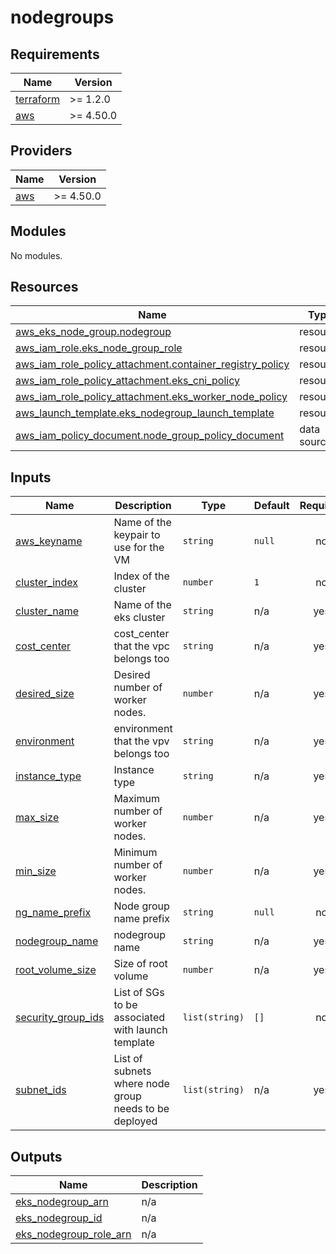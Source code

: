 # nodegroups

<!-- BEGINNING OF PRE-COMMIT-TERRAFORM DOCS HOOK -->
## Requirements

| Name | Version |
|------|---------|
| <a name="requirement_terraform"></a> [terraform](#requirement\_terraform) | >= 1.2.0 |
| <a name="requirement_aws"></a> [aws](#requirement\_aws) | >= 4.50.0 |

## Providers

| Name | Version |
|------|---------|
| <a name="provider_aws"></a> [aws](#provider\_aws) | >= 4.50.0 |

## Modules

No modules.

## Resources

| Name | Type |
|------|------|
| [aws_eks_node_group.nodegroup](https://registry.terraform.io/providers/hashicorp/aws/latest/docs/resources/eks_node_group) | resource |
| [aws_iam_role.eks_node_group_role](https://registry.terraform.io/providers/hashicorp/aws/latest/docs/resources/iam_role) | resource |
| [aws_iam_role_policy_attachment.container_registry_policy](https://registry.terraform.io/providers/hashicorp/aws/latest/docs/resources/iam_role_policy_attachment) | resource |
| [aws_iam_role_policy_attachment.eks_cni_policy](https://registry.terraform.io/providers/hashicorp/aws/latest/docs/resources/iam_role_policy_attachment) | resource |
| [aws_iam_role_policy_attachment.eks_worker_node_policy](https://registry.terraform.io/providers/hashicorp/aws/latest/docs/resources/iam_role_policy_attachment) | resource |
| [aws_launch_template.eks_nodegroup_launch_template](https://registry.terraform.io/providers/hashicorp/aws/latest/docs/resources/launch_template) | resource |
| [aws_iam_policy_document.node_group_policy_document](https://registry.terraform.io/providers/hashicorp/aws/latest/docs/data-sources/iam_policy_document) | data source |

## Inputs

| Name | Description | Type | Default | Required |
|------|-------------|------|---------|:--------:|
| <a name="input_aws_keyname"></a> [aws\_keyname](#input\_aws\_keyname) | Name of the keypair to use for the VM | `string` | `null` | no |
| <a name="input_cluster_index"></a> [cluster\_index](#input\_cluster\_index) | Index of the cluster | `number` | `1` | no |
| <a name="input_cluster_name"></a> [cluster\_name](#input\_cluster\_name) | Name of the eks cluster | `string` | n/a | yes |
| <a name="input_cost_center"></a> [cost\_center](#input\_cost\_center) | cost\_center that the vpc belongs too | `string` | n/a | yes |
| <a name="input_desired_size"></a> [desired\_size](#input\_desired\_size) | Desired number of worker nodes. | `number` | n/a | yes |
| <a name="input_environment"></a> [environment](#input\_environment) | environment that the vpv belongs too | `string` | n/a | yes |
| <a name="input_instance_type"></a> [instance\_type](#input\_instance\_type) | Instance type | `string` | n/a | yes |
| <a name="input_max_size"></a> [max\_size](#input\_max\_size) | Maximum number of worker nodes. | `number` | n/a | yes |
| <a name="input_min_size"></a> [min\_size](#input\_min\_size) | Minimum number of worker nodes. | `number` | n/a | yes |
| <a name="input_ng_name_prefix"></a> [ng\_name\_prefix](#input\_ng\_name\_prefix) | Node group name prefix | `string` | `null` | no |
| <a name="input_nodegroup_name"></a> [nodegroup\_name](#input\_nodegroup\_name) | nodegroup name | `string` | n/a | yes |
| <a name="input_root_volume_size"></a> [root\_volume\_size](#input\_root\_volume\_size) | Size of root volume | `number` | n/a | yes |
| <a name="input_security_group_ids"></a> [security\_group\_ids](#input\_security\_group\_ids) | List of SGs to be associated with launch template | `list(string)` | `[]` | no |
| <a name="input_subnet_ids"></a> [subnet\_ids](#input\_subnet\_ids) | List of subnets where node group needs to be deployed | `list(string)` | n/a | yes |

## Outputs

| Name | Description |
|------|-------------|
| <a name="output_eks_nodegroup_arn"></a> [eks\_nodegroup\_arn](#output\_eks\_nodegroup\_arn) | n/a |
| <a name="output_eks_nodegroup_id"></a> [eks\_nodegroup\_id](#output\_eks\_nodegroup\_id) | n/a |
| <a name="output_eks_nodegroup_role_arn"></a> [eks\_nodegroup\_role\_arn](#output\_eks\_nodegroup\_role\_arn) | n/a |
<!-- END OF PRE-COMMIT-TERRAFORM DOCS HOOK -->
